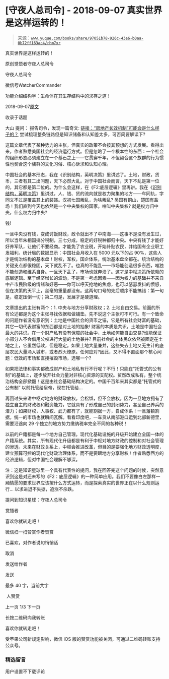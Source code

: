 # [守夜人总司令] - 2018-09-07 真实世界是这样运转的！

> 来源：[`www.yuque.com/books/share/97051b78-926c-43e6-b0aa-0b72ff163ac4/rhm7xr`](https://www.yuque.com/books/share/97051b78-926c-43e6-b0aa-0b72ff163ac4/rhm7xr)



真实世界是这样运转的！ 

原创觉悟者守夜人总司令 

守夜人总司令 

微信号WatcherCommander 

功能介绍结构学：生命体在其生存结构中的求存之道！ 

2018-09-07[原文](https://mp.weixin.qq.com/s?__biz=MzAxNDk1NjI2Mw==&mid=2247483887&idx=1&sn=769bfbbe3c0acd6fa675ef165a2b79ba&chksm=9b8a2267acfdab711678f603c2f6dfd67c49655010a664f8fbeb08b76959418c1d70fb95ff94&scene=27#wechat_redirect&cpage=497) 

收录于话题 

大山 提问： 报告司令，发现一篇奇文: [链接：“房地产长效机制”可能会是什么样子的？](https://mp.weixin.qq.com/s?__biz=MzIyODgwMDExNQ==&mid=2247483677&idx=1&sn=370b81e6b30c95fcb6cbb71dd5bc9506&scene=21#wechat_redirect) 尝试梳理整条链路但是知识储备和认知差太多，可否简要解读下? 

这篇文章代表了某种势力的主张，但真实的政策不会按其预想的方式发展。看得出来，作者熟悉美国社会的经济运行方式。但是忽略了一个根本性的东西：一个社会的组织形态必须建立在一个基石之上——它贯穿千年，不但契合这个族群的行为惯性也契合这个族群的文化习俗、核心诉求和认知心理。 

中国社会的基本形态，我在《识别结构，英明决策》里讲述了。土地，财政，货币，三者有其二出问题，天下必然大乱。对于中国社会而言，天下不乱是第一位的，其它都是第二位的。为什么会这样，在《F2:底层逻辑》里再讲。我在《[识别结构，英明决策](http://mp.weixin.qq.com/s?__biz=MzAxNDk1NjI2Mw==&mid=2247483799&idx=1&sn=d017eefeb7ec6bb47a61a99744e6cd76&chksm=9b8a221facfdab096074c2bf69c773dd75ee8f7ad2eccf84505160c98bc33b98aad3d5bc7c84&scene=21#wechat_redirect)》里讲过，人、钱、货的流向就是权力聚集的地方——车同轨，字同文不过是覆盖其上的装饰。汉初七国叛乱，为啥叛乱? 吴国有铜山，楚国有盐场！我们直到今天也依然是一个中央集权的国家。啥叫中央集权? 就是权力归中央，什么权力归中央?  

钱! 

一旦中央没有钱，变成讨饭财政，政令就出不了中南海——这事不是没有发生过，所以当年朱相国搞分税制，三七分成，稳定的好税种都归中央。中央有钱了才能好好养军队，让他们不要经商。才能免了农业税，开始补贴农民，并给国有企业职工发福利。统计局的数据显示：中国社会月收入在 5000 元以下的占 90%，这些人才是统治结构的基本盘！财权，军权，国企体系，统治基本盘全都在。统治结构的关键支点都很稳固，天下就乱不了。也真的不能乱——市场能创造很多东西，唯独不能创造和维系自身。一旦天下乱了，市场也就奔溃了。这才是中枢决策所依赖的底层逻辑。至于经济增长的波动，不是第一考虑因素——因为权力的基础并不来自中产市民阶级的情绪和好恶——你可以呼天抢地的焦虑，也可以瑟瑟发抖的愤怒，但在决策的天平上，丝毫的重量都没有。这两句口号的先后顺序不能搞错：第一句是，稳定压倒一切；第二句是，发展才是硬道理。 

文章提出的主张有两个：1\. 中央与地方分享财政权；2\. 土地自由交易。前面的所有论述都是为这个主张寻找依据和做铺垫。先不说这个主张可不可行。有一个致命的问题作者没有意识到：土地是中国社会的货币之锚，它是所有社会财富的基础，其它一切代表财富的东西都是对土地的抽象! 财富的本质是共识，土地是中国社会最大的共识。在一个财产私有没有保障的社会中，土地如何能自由交易?谁能保证小部分人不会借用公权进行大量的土地兼并? 目前社会的主体民众依然被固定在土地之上，它虽然低效，但是稳定。如果土地大量兼并，这些失去土地又无生计的底层农民大量涌入城市，或者烈火燎原。任何应对?因此，又不得不直面那个核心问题：低效的市场和直接摧毁市场，选哪一个? 

如果把法律和事实都改成财产和土地私有行不行呢？不行！只能在"托管式的公有制"的基础上，逐步放开社会力量对非核心资源的支配权。贸然改成私有，整个统治结构全部掀翻！这是由社会基础结构决定的。中国千百年来其实都是“托管式的公有制” 以前托管给皇帝，现在托管给... 

再回过头来讲中枢对地方的财政放权。会松绑，但不会放权。因为一旦地方拥有了独立自主的财政权和融资能力，它就具有了形成自己的封闭势力，甚至自己养兵的潜力；如果财权，人事权、武力都有了，就能割据一方，自成体系！一旦藩镇割据，统一的市场也就瞬间瓦解。看看印度吧，一车货从南部港口运到北部新德里，需要沿途向 29 个独立的地方势力缴纳税率完全不同的各种税！ 

以前的户籍都是每一个地方自己管理。现代化基础设施的升级开始建立全国一体的户籍系统。其实，所有现代化升级都是有利于中枢对地方财政的控制和对社会管理的渗透。未来在财政关系上，中枢会推进改革，但目的是要强化地方财政透明度，建立预算可控的现代化财政治理体系，而不是要跟地方分享财权！作者熟悉西方的经济逻辑，但对中国社会理解不够深。 

注：这是知识星球里一个具有代表性的提问，我在回答完这个问题的时候，突然意识到这是对还未写的《F2：底层逻辑》的一种简单应用。我们不要像白左那样一厢情愿的要求世界应该按什么方式运转，而是探索真实的世界正在以什么规则运行… 以求进退不失据，追涨不杀跌。 

提问到知识星球：守夜人总司令  



觉悟者 

喜欢你就转走吧！ 

微信扫一扫赞赏作者赞赏 

已喜欢，对作者说句悄悄话 

取消 

发送给作者 

发送 

最多 40 字，当前共字 

 人赞赏 

上一页 1/3 下一页 

长按二维码向我转账 

喜欢你就转走吧！ 

受苹果公司新规定影响，微信 iOS 版的赞赏功能被关闭，可通过二维码转账支持公众号。 

### 精选留言 

用户设置不下载评论